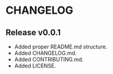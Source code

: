 # CHANGELOG

## Release v0.0.1

- Added proper README.md structure.
- Added CHANGELOG.md.
- Added CONTRIBUTING.md.
- Added LICENSE.
